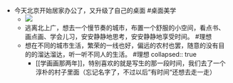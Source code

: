 - 今天北京开始居家办公了，又升级了自己的桌面 #桌面美学
	- ![](https://kidpic.oss-cn-beijing.aliyuncs.com/kaimini/20220506182959.png)
	- 逃离北上广，想去一个慢节奏的城市，布置一个舒服的小空间，看点书、画点画、学会儿习，安安静静地思考，安安静静地享受时间。 #理想
	- 想在不同的城市生活，繁荣的一线也好，偏远的农村也罢，随意的没有目的的溜达溜达，听一听不同人的生活。 #理想
	  collapsed:: true
		- [[学画画那两年]]，特别喜欢的就是写生的那一段时间，我们去了一个淳朴的村子里面（忘记名字了，不过以后”有时间“还想去走一走）